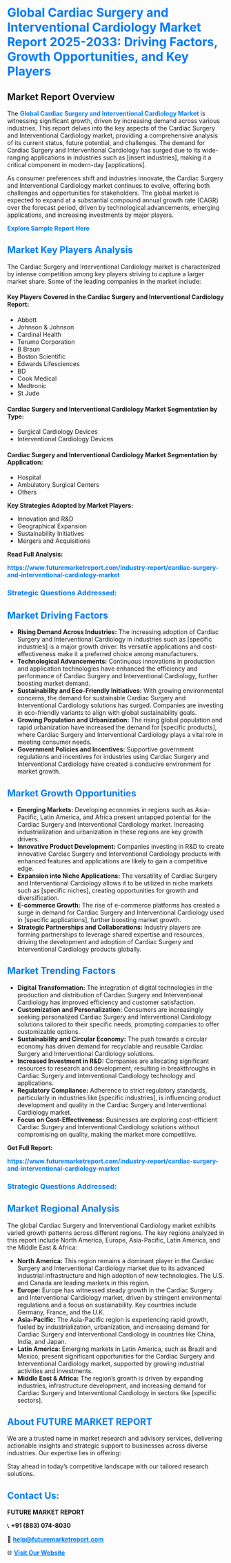 <h1 style="color: #007BFF;">Global Cardiac Surgery and Interventional Cardiology Market Report 2025-2033: Driving Factors, Growth Opportunities, and Key Players</h1>

<section id="overview">
<h2>Market Report Overview</h2>
<p>The <a href="https://www.futuremarketreport.com/industry-report/cardiac-surgery-and-interventional-cardiology-market" style="color: #007BFF; text-decoration: none;"><strong>Global Cardiac Surgery and Interventional Cardiology Market</strong></a> is witnessing significant growth, driven by increasing demand across various industries. This report delves into the key aspects of the Cardiac Surgery and Interventional Cardiology market, providing a comprehensive analysis of its current status, future potential, and challenges. The demand for Cardiac Surgery and Interventional Cardiology has surged due to its wide-ranging applications in industries such as [insert industries], making it a critical component in modern-day [applications].</p>
<p>As consumer preferences shift and industries innovate, the Cardiac Surgery and Interventional Cardiology market continues to evolve, offering both challenges and opportunities for stakeholders. The global market is expected to expand at a substantial compound annual growth rate (CAGR) over the forecast period, driven by technological advancements, emerging applications, and increasing investments by major players.</p>
</section>

<section id="overview">
<p><a href="https://www.futuremarketreport.com/request-sample/reportId=64493" style="color: #007BFF; text-decoration: none;"><strong>Explore Sample Report Here</strong></a></p>
</section>

<section id="key-players">
<h2 style="color: #007BFF;">Market Key Players Analysis</h2>
<p>The Cardiac Surgery and Interventional Cardiology market is characterized by intense competition among key players striving to capture a larger market share. Some of the leading companies in the market include:</p>
<h4>Key Players Covered in the Cardiac Surgery and Interventional Cardiology Report:</h4>
<ul><li>Abbott</li><li>Johnson &amp; Johnson</li><li>Cardinal Health</li><li>Terumo Corporation</li><li>B Braun</li><li>Boston Scientific</li><li>Edwards Lifesciences</li><li>BD</li><li>Cook Medical</li><li>Medtronic</li><li>St Jude</li></ul>
<h4>Cardiac Surgery and Interventional Cardiology Market Segmentation by Type:</h4>
<ul><li>Surgical Cardiology Devices</li><li>Interventional Cardiology Devices</li></ul>

<h4>Cardiac Surgery and Interventional Cardiology Market Segmentation by Application:</h4>
<ul><li>Hospital</li><li>Ambulatory Surgical Centers</li><li>Others</li></ul>
<p><strong>Key Strategies Adopted by Market Players:</strong></p>
<ul>
<li>Innovation and R&D</li>
<li>Geographical Expansion</li>
<li>Sustainability Initiatives</li>
<li>Mergers and Acquisitions</li>
</ul>
</section>

<section>
<p><strong>Read Full Analysis: </strong></p><a href="https://www.futuremarketreport.com/industry-report/cardiac-surgery-and-interventional-cardiology-market" style="color: #007BFF; text-decoration: none;"><strong>https://www.futuremarketreport.com/industry-report/cardiac-surgery-and-interventional-cardiology-market</strong></a>
<h3 style="color: #007BFF;">Strategic Questions Addressed:</h3>
</section>

<section id="driving-factors">
<h2 style="color: #007BFF;">Market Driving Factors</h2>
<ul>
<li><strong>Rising Demand Across Industries:</strong> The increasing adoption of Cardiac Surgery and Interventional Cardiology in industries such as [specific industries] is a major growth driver. Its versatile applications and cost-effectiveness make it a preferred choice among manufacturers.</li>
<li><strong>Technological Advancements:</strong> Continuous innovations in production and application technologies have enhanced the efficiency and performance of Cardiac Surgery and Interventional Cardiology, further boosting market demand.</li>
<li><strong>Sustainability and Eco-Friendly Initiatives:</strong> With growing environmental concerns, the demand for sustainable Cardiac Surgery and Interventional Cardiology solutions has surged. Companies are investing in eco-friendly variants to align with global sustainability goals.</li>
<li><strong>Growing Population and Urbanization:</strong> The rising global population and rapid urbanization have increased the demand for [specific products], where Cardiac Surgery and Interventional Cardiology plays a vital role in meeting consumer needs.</li>
<li><strong>Government Policies and Incentives:</strong> Supportive government regulations and incentives for industries using Cardiac Surgery and Interventional Cardiology have created a conducive environment for market growth.</li>
</ul>
</section>

<section id="growth-opportunities">
<h2 style="color: #007BFF;">Market Growth Opportunities</h2>
<ul>
<li><strong>Emerging Markets:</strong> Developing economies in regions such as Asia-Pacific, Latin America, and Africa present untapped potential for the Cardiac Surgery and Interventional Cardiology market. Increasing industrialization and urbanization in these regions are key growth drivers.</li>
<li><strong>Innovative Product Development:</strong> Companies investing in R&D to create innovative Cardiac Surgery and Interventional Cardiology products with enhanced features and applications are likely to gain a competitive edge.</li>
<li><strong>Expansion into Niche Applications:</strong> The versatility of Cardiac Surgery and Interventional Cardiology allows it to be utilized in niche markets such as [specific niches], creating opportunities for growth and diversification.</li>
<li><strong>E-commerce Growth:</strong> The rise of e-commerce platforms has created a surge in demand for Cardiac Surgery and Interventional Cardiology used in [specific applications], further boosting market growth.</li>
<li><strong>Strategic Partnerships and Collaborations:</strong> Industry players are forming partnerships to leverage shared expertise and resources, driving the development and adoption of Cardiac Surgery and Interventional Cardiology products globally.</li>
</ul>
</section>

<section id="trending-factors">
<h2 style="color: #007BFF;">Market Trending Factors</h2>
<ul>
<li><strong>Digital Transformation:</strong> The integration of digital technologies in the production and distribution of Cardiac Surgery and Interventional Cardiology has improved efficiency and customer satisfaction.</li>
<li><strong>Customization and Personalization:</strong> Consumers are increasingly seeking personalized Cardiac Surgery and Interventional Cardiology solutions tailored to their specific needs, prompting companies to offer customizable options.</li>
<li><strong>Sustainability and Circular Economy:</strong> The push towards a circular economy has driven demand for recyclable and reusable Cardiac Surgery and Interventional Cardiology solutions.</li>
<li><strong>Increased Investment in R&D:</strong> Companies are allocating significant resources to research and development, resulting in breakthroughs in Cardiac Surgery and Interventional Cardiology technology and applications.</li>
<li><strong>Regulatory Compliance:</strong> Adherence to strict regulatory standards, particularly in industries like [specific industries], is influencing product development and quality in the Cardiac Surgery and Interventional Cardiology market.</li>
<li><strong>Focus on Cost-Effectiveness:</strong> Businesses are exploring cost-efficient Cardiac Surgery and Interventional Cardiology solutions without compromising on quality, making the market more competitive.</li>
</ul>
</section>

<section>
<p><strong>Get Full Report: </strong></p><a href="https://www.futuremarketreport.com/industry-report/cardiac-surgery-and-interventional-cardiology-market" style="color: #007BFF; text-decoration: none;"><strong>https://www.futuremarketreport.com/industry-report/cardiac-surgery-and-interventional-cardiology-market</strong></a>
<h3 style="color: #007BFF;">Strategic Questions Addressed:</h3>
</section>


<section id="regional-analysis">
<h2 style="color: #007BFF;">Market Regional Analysis</h2>
<p>The global Cardiac Surgery and Interventional Cardiology market exhibits varied growth patterns across different regions. The key regions analyzed in this report include North America, Europe, Asia-Pacific, Latin America, and the Middle East & Africa:</p>
<ul>
<li><strong>North America:</strong> This region remains a dominant player in the Cardiac Surgery and Interventional Cardiology market due to its advanced industrial infrastructure and high adoption of new technologies. The U.S. and Canada are leading markets in this region.</li>
<li><strong>Europe:</strong> Europe has witnessed steady growth in the Cardiac Surgery and Interventional Cardiology market, driven by stringent environmental regulations and a focus on sustainability. Key countries include Germany, France, and the U.K.</li>
<li><strong>Asia-Pacific:</strong> The Asia-Pacific region is experiencing rapid growth, fueled by industrialization, urbanization, and increasing demand for Cardiac Surgery and Interventional Cardiology in countries like China, India, and Japan.</li>
<li><strong>Latin America:</strong> Emerging markets in Latin America, such as Brazil and Mexico, present significant opportunities for the Cardiac Surgery and Interventional Cardiology market, supported by growing industrial activities and investments.</li>
<li><strong>Middle East & Africa:</strong> The region’s growth is driven by expanding industries, infrastructure development, and increasing demand for Cardiac Surgery and Interventional Cardiology in sectors like [specific sectors].</li>
</ul>
</section>

<footer>
<h2 style="color: #007BFF;">About FUTURE MARKET REPORT</h2>
<p>We are a trusted name in market research and advisory services, delivering actionable insights and strategic support to businesses across diverse industries. Our expertise lies in offering:</p>

<p>Stay ahead in today’s competitive landscape with our tailored research solutions.</p>

<h2 style="color: #007BFF;">Contact Us:</h2>
<p><strong>FUTURE MARKET REPORT</strong></p>
<p>📞 <strong>+91 (883) 074-8030</strong></p>
<p>📧 <strong><a href="mailto:help@futuremarketreport.com" style="color: #007BFF;">help@futuremarketreport.com</a></strong></p>
<p>🌐 <strong><a href="https://www.futuremarketreport.com/" style="color: #007BFF;">Visit Our Website</a></strong></p>
</footer>